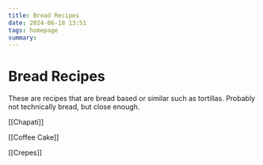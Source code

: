 ```yaml
---
title: Bread Recipes
date: 2024-06-18 13:51
tags: homepage
summary:
---
```

# Bread Recipes

These are recipes that are bread based or similar such as tortillas. Probably not technically bread, but close enough.

[[Chapati]]

[[Coffee Cake]]

[[Crepes]]